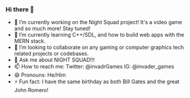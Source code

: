 ### Hi there 👋

- 🔭 I’m currently working on the Night Squad project! It's a video game and so much more!  Stay tuned!
- 🌱 I’m currently learning C++/SDL, and how to build web apps with the MERN stack.
- 👯 I’m looking to collaborate on any gaming or computer graphics tech related projects or codebases.
- 💬 Ask me about NIGHT SQUAD!!!
- 📫 How to reach me: Twitter: @invadrGames  IG: @invader_games
- 😄 Pronouns: He/Him
- ⚡ Fun fact: I have the same birthday as both Bill Gates and the great John Romero!


